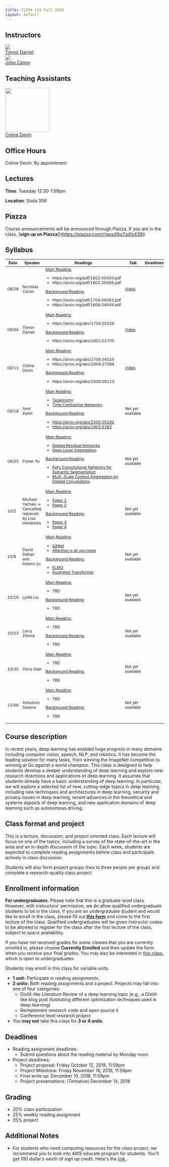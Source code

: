 ```yaml
---
title: CS294-131 Fall 2018
layout: default
---
```


## Instructors

<div class="instructor">
  <a href="https://people.eecs.berkeley.edu/~trevor/">
  <div class="instructorphoto"><img src="trevordarrell.jpg"></div>
  <div>Trevor Darrell</div>
  </a>
</div>
<div class="instructor">
  <a href="https://people.eecs.berkeley.edu/~dawnsong/">
  <div class="instructorphoto"><img src="johncanny.png"></div>
  <div>John Canny
  </div>
  </a>

</div>

## Teaching Assistants

<div class="instructor">
  <a href="https://people.eecs.berkeley.edu/~coline/">
  <div class="instructorphoto"><img src="colinedevin.jpg" height="140" width="140"></div>
  <div>Coline Devin
  </div>
  </a>
</div>

## Office Hours

Coline Devin: By appointment

## Lectures

**Time**: Tuesday 12:30-1:59pm

**Location**: Soda 306

## Piazza

Course announcements will be announced through Piazza. If you are in the class,
[**sign up on Piazza**])(https://piazza.com/class/jl5o7zd1s439l).


## Syllabus

<table style="table-layout: fixed; font-size: 88%;">
  <thead>
    <tr>
      <th style="width: 5%;">Date</th>
      <th style="width: 17%;">Speaker</th>
      <th style="width: 50%;">Readings</th>
      <th style="width: 15%;">Talk</th>
      <th style="width: 15%;">Deadlines</th>
    </tr>
  </thead>
  <tbody>
    <tr>
      <td>08/28</td>
      <td>Nicholas Carlini</td>
      <td><u>Main Reading:</u>
      <ul>
        <li>https://arxiv.org/pdf/1802.00420.pdf</li>
        <li>https://arxiv.org/pdf/1802.05666.pdf</li>
      </ul>
      <u>Background Reading:</u>
      <ul>
        <li>https://arxiv.org/pdf/1706.06083.pdf</li>
        <li>https://arxiv.org/pdf/1608.04644.pdf</li>
      </ul>
      </td>
      <td><a href="https://www.youtube.com/watch?v=EkY9GGGCLhA&list=PLkFD6_40KJIxH03tTW2HNSHbgcfTDGKV1&index=2&t=0s">Video</a></td>
      <td></td>
    </tr>
    <tr>
      <td>09/04</td>
      <td>Trevor Darrell</td>
      <td><u>Main Reading:</u>
      <ul>
      <li>https://arxiv.org/abs/1704.05526</li>
      </ul>
      <u>Background Reading:</u>
      <ul>
      <li>https://arxiv.org/abs/1601.01705</li>
      </ul>
      </td>
      <td><a href="https://www.youtube.com/watch?v=GSPgK5GrsIM&ihttp://science.sciencemag.org/content/sci/358/6362/466.full.pdf?ijkey=2oZLdw.mS6h5k&keytype=ref&siteid=scindex=2&list=PLkFD6_40KJIxH03tTW2HNSHbgcfTDGKV1">Video</a></td>
      <td></td>
    </tr>
    <tr>
      <td>09/11</td>
      <td>Coline Devin</td>
      <td><u>Main Reading:</u>
      <ul>
        <li>https://arxiv.org/abs/1708.04225</li>
      <li>https://arxiv.org/abs/1609.07088</li>
      </ul>
      <u>Background Reading:</u>
      <ul>
      <li>https://arxiv.org/abs/1509.06113</li>
      </ul>
      </td>
      <td><a href="https://www.youtube.com/watch?v=94o64zdcLmA&list=PLkFD6_40KJIxH03tTW2HNSHbgcfTDGKV1&index=3&t=50s">Video</a></td>
      <td></td>
    </tr>
    <tr>
      <td>09/18</td>
      <td>Amir Zamir</td>
      <td><u>Main Reading:</u>
      <ul>
        <li><a href="http://taskonomy.stanford.edu/taskonomy_CVPR2018.pdf">Taskonomy</a></li>
        <li><a href="https://arxiv.org/abs/1704.06888">Time Contrastive Networks</a></li>
      </ul>
      <u>Background Reading:</u>
      <ul>
        <li><a href="https://arxiv.org/abs/1505.05192">https://arxiv.org/abs/1505.05192</a></li>
        <li><a href="https://arxiv.org/abs/1403.6382">https://arxiv.org/abs/1403.6382</a></li>
      </ul>
      </td>
      <td>Not yet available</td>
      <td></td>
    </tr>
    <tr>
      <td>09/25</td>
      <td>Fisher Yu</td>
      <td><u>Main Reading:</u>
      <ul>
      <li><a href="http://openaccess.thecvf.com/content_cvpr_2017/papers/Yu_Dilated_Residual_Networks_CVPR_2017_paper.pdf">Dilated Residual Networks</a></li>
      <li><a href="http://openaccess.thecvf.com/content_cvpr_2018/papers/Yu_Deep_Layer_Aggregation_CVPR_2018_paper.pdf">Deep Layer Aggregation</a></li>
      </ul>
      <u>Background Reading:</u>
      <ul>
      <li><a href="https://www.cv-foundation.org/openaccess/content_cvpr_2015/papers/Long_Fully_Convolutional_Networks_2015_CVPR_paper.pdf">Fully Convolutional Networks for Semantic Segmentation</a></li>
        <li><a href="https://arxiv.org/abs/1511.07122">Multi-Scale Context Aggregation by Dilated Convolutions</a></li>
      </ul>
      </td>
      <td>Not yet available</td>
      <td></td>
    </tr>
      <tr>
      <td>10/2</td>
      <td>Michael Yartsev -> Cancelled, replaced by Lisa Hendricks</td>
      <td><u>Main Reading:</u>
      <ul>
      <li><a href="http://science.sciencemag.org/content/sci/358/6362/466.full.pdf?ijkey=2oZLdw.mS6h5k&keytype=ref&siteid=sci">Paper 1</a></li>
        <li><a href="http://science.sciencemag.org/content/340/6130/367">Paper 2</a></li>
      </ul>
      <u>Background Reading:</u>
      <ul>
      <li><a href="http://www.yossiyovel.com/images/PDF-Files/Prat%20Taub%20Yovel0415.pdf">Paper 3</a></li>
        <li><a href="http://www.yossiyovel.com/images/PDF-Files/PratAzoulayYovel2017.pdf">Paper 4</a></li>
      </ul>
      </td>
      <td>Not yet available</td>
      <td></td>
    </tr>
      <tr>
      <td>10/9</td>
      <td>David Dohan and Adams yu</td>
      <td><u>Main Reading:</u>
      <ul>
        <li><a href="https://arxiv.org/abs/1804.09541">QANet</a></li>
        <li><a href="http://nlp.seas.harvard.edu/2018/04/03/attention.html">Attention is all you need</a></li>
      </ul>
      <u>Background Reading:</u>
      <ul>
      <li><a href="https://allennlp.org/elmo">ELMO</li>
        <li><a href="http://jalammar.github.io/illustrated-transformer/">Illustrated Transformer</a>
      </ul>
      </td>
      <td>Not yet available</td>
      <td></td>
    </tr>
  <tr>
      <td>10/16</td>
      <td>Lydia Liu</td>
      <td><u>Main Reading:</u>
      <ul>
      <li>TBD</li>
      </ul>
      <u>Background Reading:</u>
      <ul>
      <li>TBD</li>
      </ul>
      </td>
      <td>Not yet available</td>
      <td></td>
    </tr>
  <tr>
      <td>10/23</td>
      <td>Larry Zitnick</td>
      <td><u>Main Reading:</u>
      <ul>
      <li>TBD</li>
      </ul>
      <u>Background Reading:</u>
      <ul>
      <li>TBD</li>
      </ul>
      </td>
      <td>Not yet available</td>
      <td></td>
    </tr>
  <tr>
      <td>10/30</td>
      <td>Chris Olah</td>
      <td><u>Main Reading:</u>
      <ul>
      <li>TBD</li>
      </ul>
      <u>Background Reading:</u>
      <ul>
      <li>TBD</li>
      </ul>
      </td>
      <td>Not yet available</td>
      <td></td>
  </tr>
  <tr>
      <td>11/06</td>
      <td>Ashutosh Saxena</td>
      <td><u>Main Reading:</u>
      <ul>
      <li>TBD</li>
      </ul>
      <u>Background Reading:</u>
      <ul>
      <li>TBD</li>
      </ul>
      </td>
      <td>Not yet available</td>
      <td></td>
    </tr>
  </tbody>
</table>

## Course description

In recent years, deep learning has enabled huge progress in many domains
including computer vision, speech, NLP, and robotics. It has become the leading
solution for many tasks, from winning the ImageNet competition to winning at Go
against a world champion. This class is designed to help students develop a
deeper understanding of deep learning and explore new research directions and
applications of deep learning. It assumes that students already have a basic
understanding of deep learning. In particular, we will explore a selected list
of new, cutting-edge topics in deep learning, including new techniques and
architectures in deep learning, security and privacy issues in deep learning,
recent advances in the theoretical and systems aspects of deep learning, and new
application domains of deep learning such as autonomous driving.

## Class format and project

This is a lecture, discussion, and project oriented class. Each lecture will
focus on one of the topics, including a survey of the state-of-the-art in the
area and an in-depth discussion of the topic. Each week, students are expected
to complete reading assignments before class and participate actively in class
discussion.

Students will also form project groups (two to three people per group) and
complete a research-quality class project.

## Enrollment information

**For undergraduates**: Please note that this is a graduate-level class.
However, with instructors' permission, we do allow qualified undergraduate
students to be in the class. If you are an undergraduate student and would like
to enroll in the class, please fill out
[**this form**](https://goo.gl/forms/l8x4gwzrVu70ksE13)
and come to the first lecture of the class. Qualified undergraduates will be
given instructor codes to be allowed to register for the class after the first
lecture of the class, subject to space availability.

If you have not received grades for some classes that you are currently enrolled
in, please choose **Currently Enrolled** and then update the form when you
receive your final grades. You may also be interested in [this
class](https://people.eecs.berkeley.edu/~jfc/DeepLearn.html), which is open to
undergraduates.

Students may enroll in this class for variable units.

* **1 unit:** Participate in reading assignments.
* **2 units:** Both reading assignments and a project. Projects may fall into one of
  four categories:
  * Distill-like Literature Review of a deep learning topic (e.g., a Distill-like blog post illustrating different optimization techniques used in deep learning)
  * Reimplement research code and open source it
  * Conference level research project
* You **may not** take this class for **3 or 4 units**.

## Deadlines

* Reading assignment deadlines:
  * Submit questions about the reading material by Monday noon.
* Project deadlines:
  * Project proposal: Friday October 12, 2018, 11:59pm
  * Project Milestone: Friday November 16, 2018, 11:59pm
  * Final write up: December 10, 2018, 11:59pm
  * Project presentations: (Tentative) December 14, 2018

## Grading
* 20% class participation
* 25% weekly reading assignment
* 55% project

## Additional Notes
* For students who need computing resources for the class project, we recommend you to look into AWS educate program for students. You'll get 100 dollar's worth of sign up credit. Here's the <a href="https://aws.amazon.com/education/awseducate/apply/"> link </a>.
